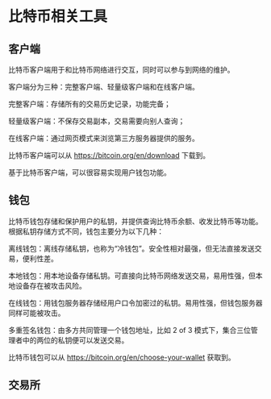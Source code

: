 # 比特币相关工具


## 客户端
比特币客户端用于和比特币网络进行交互，同时可以参与到网络的维护。

客户端分为三种：完整客户端、轻量级客户端和在线客户端。

完整客户端：存储所有的交易历史记录，功能完备；

轻量级客户端：不保存交易副本，交易需要向别人查询；

在线客户端：通过网页模式来浏览第三方服务器提供的服务。

比特币客户端可以从 https://bitcoin.org/en/download 下载到。

基于比特币客户端，可以很容易实现用户钱包功能。



## 钱包

比特币钱包存储和保护用户的私钥，并提供查询比特币余额、收发比特币等功能。根据私钥存储方式不同，钱包主要分为以下几种：

离线钱包：离线存储私钥，也称为“冷钱包”。安全性相对最强，但无法直接发送交易，便利性差。

本地钱包：用本地设备存储私钥。可直接向比特币网络发送交易，易用性强，但本地设备存在被攻击风险。

在线钱包：用钱包服务器存储经用户口令加密过的私钥。易用性强，但钱包服务器同样可能被攻击。

多重签名钱包：由多方共同管理一个钱包地址，比如 2 of 3 模式下，集合三位管理者中的两位的私钥便可以发送交易。

比特币钱包可以从 https://bitcoin.org/en/choose-your-wallet 获取到。



## 交易所

